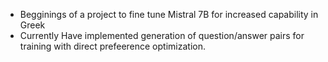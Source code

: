- Begginings of a project to fine tune Mistral 7B for increased capability in Greek
- Currently Have implemented generation of question/answer pairs for training with direct prefeerence optimization.
